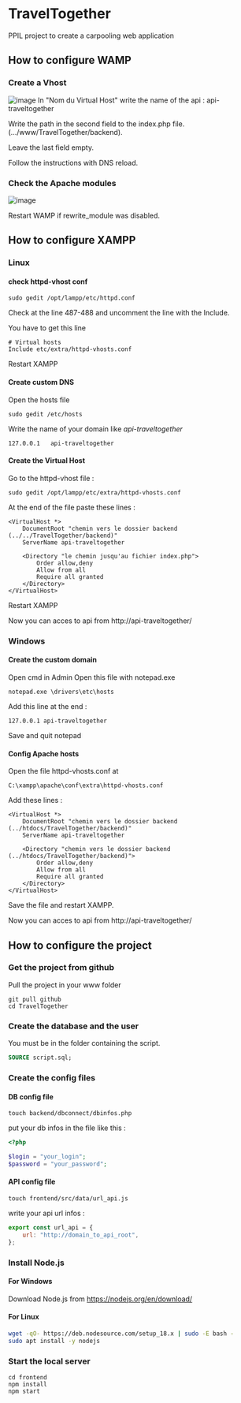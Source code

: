 # TravelTogether

PPIL project to create a carpooling web application
## How to configure WAMP
### Create a Vhost
![image](https://user-images.githubusercontent.com/73916045/221879737-1328a310-cc92-45bb-bb6f-c7f154cc791f.png)
In "Nom du Virtual Host" write the name of the api : api-traveltogether

Write the path in the second field to the index.php file. (.../www/TravelTogether/backend).

Leave the last field empty.

Follow the instructions with DNS reload.

### Check the Apache modules
![image](https://user-images.githubusercontent.com/73916045/221881307-1ee17f31-02c3-42d4-9a5e-ed6b0bc0c002.png)

Restart WAMP if rewrite_module was disabled.

## How to configure XAMPP
### Linux
#### check httpd-vhost conf
```shell
sudo gedit /opt/lampp/etc/httpd.conf
```
Check at the line 487-488 and uncomment the line with the Include.

You have to get this line
```
# Virtual hosts
Include etc/extra/httpd-vhosts.conf
```
Restart XAMPP

#### Create custom DNS
Open the hosts file
```shell
sudo gedit /etc/hosts
```
Write the name of your domain like *api-traveltogether*
```
127.0.0.1	api-traveltogether
```

#### Create the Virtual Host
Go to the httpd-vhost file :
```
sudo gedit /opt/lampp/etc/extra/httpd-vhosts.conf
```
At the end of the file paste these lines :

```vhost
<VirtualHost *>
    DocumentRoot "chemin vers le dossier backend (../../TravelTogether/backend)"
    ServerName api-traveltogether
    
    <Directory "le chemin jusqu'au fichier index.php">
        Order allow,deny
        Allow from all
        Require all granted
    </Directory>
</VirtualHost>
```
Restart XAMPP

Now you can acces to api from http://api-traveltogether/

### Windows
#### Create the custom domain
Open cmd in Admin
Open this file with notepad.exe
```
notepad.exe \drivers\etc\hosts
```

Add this line at the end :
```
127.0.0.1 api-traveltogether
```
Save and quit notepad

#### Config Apache hosts
Open the file httpd-vhosts.conf at
```
C:\xampp\apache\conf\extra\httpd-vhosts.conf
```

Add these lines :
```vhost
<VirtualHost *>
    DocumentRoot "chemin vers le dossier backend (../htdocs/TravelTogether/backend)"
    ServerName api-traveltogether
    
    <Directory "chemin vers le dossier backend (../htdocs/TravelTogether/backend)">
        Order allow,deny
        Allow from all
        Require all granted
    </Directory>
</VirtualHost>
```
Save the file and restart XAMPP.

Now you can acces to api from http://api-traveltogether/

## How to configure the project

### Get the project from github
Pull the project in your www folder

```shell
git pull github
cd TravelTogether
```

### Create the database and the user

You must be in the folder containing the script.

```sql
SOURCE script.sql;
```

### Create the config files

#### DB config file

```shell
touch backend/dbconnect/dbinfos.php
```

put your db infos in the file like this :

```php
<?php

$login = "your_login";
$password = "your_password";
```

#### API config file

```shell
touch frontend/src/data/url_api.js
```

write your api url infos :

```js
export const url_api = {
    url: "http://domain_to_api_root",
};
```

### Install Node.js

#### For Windows

Download Node.js from https://nodejs.org/en/download/

#### For Linux

```bash
wget -qO- https://deb.nodesource.com/setup_18.x | sudo -E bash -
sudo apt install -y nodejs
```

### Start the local server

```shell
cd frontend
npm install
npm start
```
